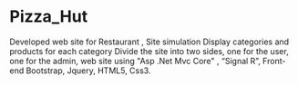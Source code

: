 # Pizza_Hut
 Developed web site for Restaurant , Site simulation Display categories and products for each category Divide the  site into two sides, one for the user, one for the admin, web site using "Asp .Net Mvc Core" , “Signal R”, Front-end Bootstrap, Jquery, HTML5, Css3.
